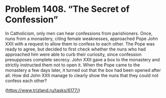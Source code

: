 # Problem 1408. “The Secret of Confession”

In Catholicism, only men can hear confessions from parishioners. Once, nuns from a monastery, citing female weaknesses, approached Pope John XXII with a request to allow them to confess to each other. The Pope was ready to agree, but decided to first check whether the nuns who had approached him were able to curb their curiosity, since confession presupposes complete secrecy. John XXII gave a box to the monastery and strictly instructed them not to open it. When the Pope came to the monastery a few days later, it turned out that the box had been opened after all. How did John XXII manage to clearly show the nuns that they could not confess each other?

(https://www.trizland.ru/tasks/6177/)